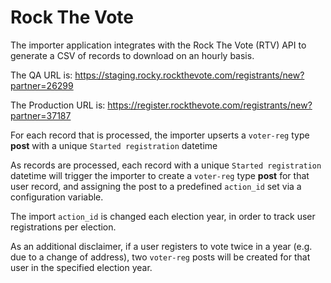 # Rock The Vote

The importer application integrates with the Rock The Vote (RTV) API to generate a CSV of records to download on an hourly basis.

The QA URL is: https://staging.rocky.rockthevote.com/registrants/new?partner=26299

The Production URL is: https://register.rockthevote.com/registrants/new?partner=37187

For each record that is processed, the importer upserts a `voter-reg` type **post** with a unique `Started registration` datetime

As records are processed, each record with a unique `Started registration` datetime will trigger the importer to create a `voter-reg` type **post** for that user record, and assigning the post to a predefined `action_id` set via a configuration variable.

The import `action_id` is changed each election year, in order to track user registrations per election.

As an additional disclaimer, if a user registers to vote twice in a year (e.g. due to a change of address), two `voter-reg` posts will be created for that user in the specified election year.
